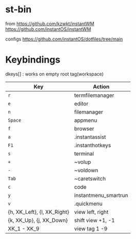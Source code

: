 # st-bin

from 
https://github.com/kzwkt/instantWM
https://github.com/instantOS/instantWM

configs
https://github.com/instantOS/dotfiles/tree/main

# Keybindings
dkeys[] : works on empty root tag(workspace)

| Key       | Action          |
|-----------|-----------------|
| `r`       | termfilemanager |
| `e`       | editor          |
| `n`       | filemanager     |
| `Space`   | appmenu         |
| `f`       | browser         |
| `a`       | .instantassist  |
| `F1`      | .instanthotkeys |
| `s`       | terminal        |
| `+`       | ~volup          |
| `-`       | ~voldown        |
| `Tab`     | ~caretswitch    |
| `c`       | code            |
| `y`       |instantmenu_smartrun|
| `v`       | .quickmenu      |
| {h, XK_Left}, {l, XK_Right}      | view left, right      |
| {k, XK_Up}, {j, XK_Down}      | shift view +1, -1      |
| XK_1 - XK_9 | view tag 1 -9 |



